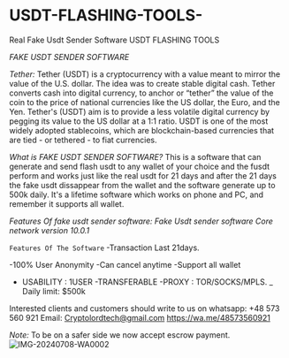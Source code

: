 # USDT-FLASHING-TOOLS-
Real Fake Usdt Sender Software 
USDT FLASHING TOOLS

*FAKE USDT SENDER SOFTWARE* 

*Tether:* 
Tether (USDT) is a cryptocurrency with a value meant to mirror the value of the U.S. dollar. The idea was to create stable digital cash.
Tether converts cash into digital currency, to anchor or “tether” the value of the coin to the price of national currencies like the US dollar, the Euro, and the Yen.
Tether's (USDT) aim is to provide a less volatile digital currency by pegging its value to the US dollar at a 1:1 ratio. USDT is one of the most widely adopted stablecoins, which are blockchain-based currencies that are tied - or tethered - to fiat currencies.

 *What is FAKE USDT SENDER SOFTWARE?* 
This is a software that can generate and send flash usdt to any wallet of your choice and the fusdt perform and works just like the real usdt for 21 days and after the 21 days the fake usdt dissappear from the wallet and the software generate up to 500k daily. It's a lifetime software which works on phone and PC, and remember it supports all wallet. 

 *Features Of fake usdt sender software:* 
*Fake Usdt sender software Core network version 10.0.1*

 ```Features Of The Software``` 
-Transaction Last 21days. 

-100% User Anonymity
-Can cancel  anytime
-Support all wallet
- USABILITY : 1USER
-TRANSFERABLE
-PROXY : TOR/SOCKS/MPLS.
_ Daily limit: $500k

Interested clients and customers should write to us on whatsapp: +48 573 560 921 
Email: Cryptolordtech@gmail.com 
https://wa.me/48573560921 

 *Note:* To be on a safer side we now accept escrow payment.![IMG-20240708-WA0002](https://github.com/user-attachments/assets/39f98d70-bbc0-4eb4-af9c-c85d1e7122ed)

